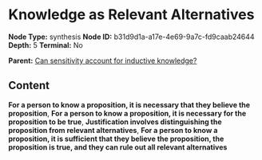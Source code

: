 # Knowledge as Relevant Alternatives

**Node Type:** synthesis
**Node ID:** b31d9d1a-a17e-4e69-9a7c-fd9caab24644
**Depth:** 5
**Terminal:** No

**Parent:** [Can sensitivity account for inductive knowledge?](can-sensitivity-account-for-inductive-knowledge-antithesis-3048cf9d-0574-4a38-94df-13f964636118.md)

## Content

**For a person to know a proposition, it is necessary that they believe the proposition**, **For a person to know a proposition, it is necessary for the proposition to be true**, **Justification involves distinguishing the proposition from relevant alternatives**, **For a person to know a proposition, it is sufficient that they believe the proposition, the proposition is true, and they can rule out all relevant alternatives**
